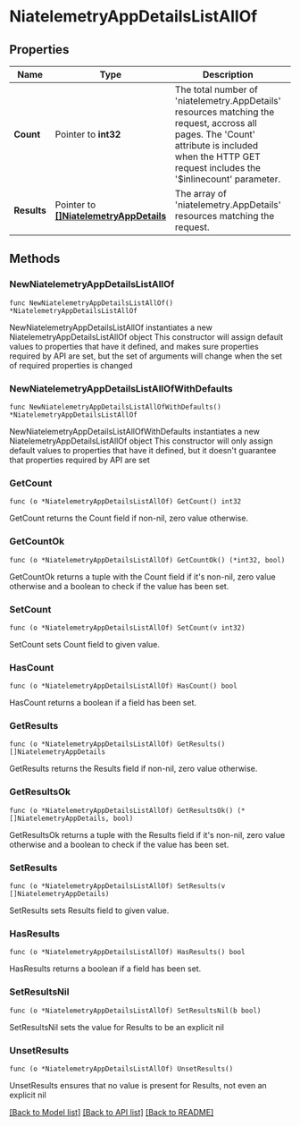 # NiatelemetryAppDetailsListAllOf

## Properties

Name | Type | Description | Notes
------------ | ------------- | ------------- | -------------
**Count** | Pointer to **int32** | The total number of &#39;niatelemetry.AppDetails&#39; resources matching the request, accross all pages. The &#39;Count&#39; attribute is included when the HTTP GET request includes the &#39;$inlinecount&#39; parameter. | [optional] 
**Results** | Pointer to [**[]NiatelemetryAppDetails**](niatelemetry.AppDetails.md) | The array of &#39;niatelemetry.AppDetails&#39; resources matching the request. | [optional] 

## Methods

### NewNiatelemetryAppDetailsListAllOf

`func NewNiatelemetryAppDetailsListAllOf() *NiatelemetryAppDetailsListAllOf`

NewNiatelemetryAppDetailsListAllOf instantiates a new NiatelemetryAppDetailsListAllOf object
This constructor will assign default values to properties that have it defined,
and makes sure properties required by API are set, but the set of arguments
will change when the set of required properties is changed

### NewNiatelemetryAppDetailsListAllOfWithDefaults

`func NewNiatelemetryAppDetailsListAllOfWithDefaults() *NiatelemetryAppDetailsListAllOf`

NewNiatelemetryAppDetailsListAllOfWithDefaults instantiates a new NiatelemetryAppDetailsListAllOf object
This constructor will only assign default values to properties that have it defined,
but it doesn't guarantee that properties required by API are set

### GetCount

`func (o *NiatelemetryAppDetailsListAllOf) GetCount() int32`

GetCount returns the Count field if non-nil, zero value otherwise.

### GetCountOk

`func (o *NiatelemetryAppDetailsListAllOf) GetCountOk() (*int32, bool)`

GetCountOk returns a tuple with the Count field if it's non-nil, zero value otherwise
and a boolean to check if the value has been set.

### SetCount

`func (o *NiatelemetryAppDetailsListAllOf) SetCount(v int32)`

SetCount sets Count field to given value.

### HasCount

`func (o *NiatelemetryAppDetailsListAllOf) HasCount() bool`

HasCount returns a boolean if a field has been set.

### GetResults

`func (o *NiatelemetryAppDetailsListAllOf) GetResults() []NiatelemetryAppDetails`

GetResults returns the Results field if non-nil, zero value otherwise.

### GetResultsOk

`func (o *NiatelemetryAppDetailsListAllOf) GetResultsOk() (*[]NiatelemetryAppDetails, bool)`

GetResultsOk returns a tuple with the Results field if it's non-nil, zero value otherwise
and a boolean to check if the value has been set.

### SetResults

`func (o *NiatelemetryAppDetailsListAllOf) SetResults(v []NiatelemetryAppDetails)`

SetResults sets Results field to given value.

### HasResults

`func (o *NiatelemetryAppDetailsListAllOf) HasResults() bool`

HasResults returns a boolean if a field has been set.

### SetResultsNil

`func (o *NiatelemetryAppDetailsListAllOf) SetResultsNil(b bool)`

 SetResultsNil sets the value for Results to be an explicit nil

### UnsetResults
`func (o *NiatelemetryAppDetailsListAllOf) UnsetResults()`

UnsetResults ensures that no value is present for Results, not even an explicit nil

[[Back to Model list]](../README.md#documentation-for-models) [[Back to API list]](../README.md#documentation-for-api-endpoints) [[Back to README]](../README.md)


